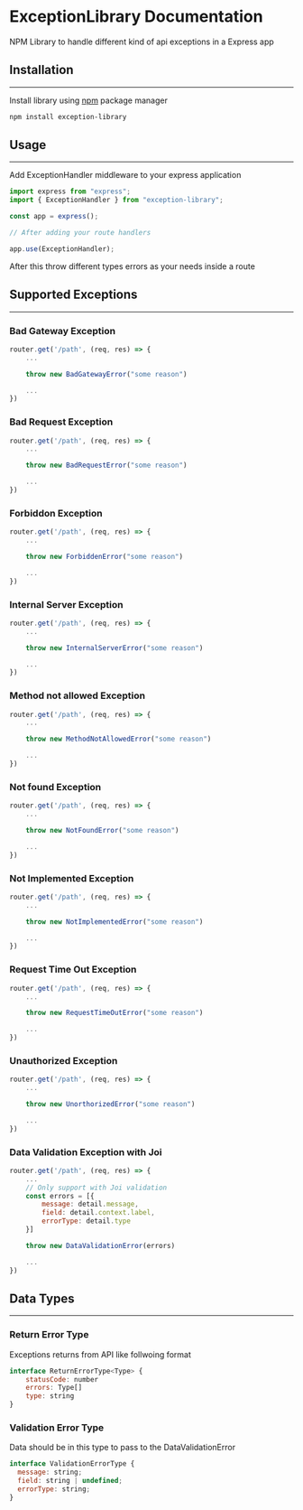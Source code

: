 # ExceptionLibrary Documentation

NPM Library to handle different kind of api exceptions in a Express app

## Installation

---

Install library using [npm](https://www.npmjs.com/) package manager

```bash
npm install exception-library
```

## Usage

---

Add ExceptionHandler middleware to your express application

```javascript
import express from "express";
import { ExceptionHandler } from "exception-library";

const app = express();

// After adding your route handlers

app.use(ExceptionHandler);
```

After this throw different types errors as your needs inside a route

## Supported Exceptions

---

### Bad Gateway Exception

```javascript
router.get('/path', (req, res) => {
    ...

    throw new BadGatewayError("some reason")

    ...
})
```

### Bad Request Exception

```javascript
router.get('/path', (req, res) => {
    ...

    throw new BadRequestError("some reason")

    ...
})
```

### Forbiddon Exception

```javascript
router.get('/path', (req, res) => {
    ...

    throw new ForbiddenError("some reason")

    ...
})
```

### Internal Server Exception

```javascript
router.get('/path', (req, res) => {
    ...

    throw new InternalServerError("some reason")

    ...
})
```

### Method not allowed Exception

```javascript
router.get('/path', (req, res) => {
    ...

    throw new MethodNotAllowedError("some reason")

    ...
})
```

### Not found Exception

```javascript
router.get('/path', (req, res) => {
    ...

    throw new NotFoundError("some reason")

    ...
})
```

### Not Implemented Exception

```javascript
router.get('/path', (req, res) => {
    ...

    throw new NotImplementedError("some reason")

    ...
})
```

### Request Time Out Exception

```javascript
router.get('/path', (req, res) => {
    ...

    throw new RequestTimeOutError("some reason")

    ...
})
```

### Unauthorized Exception

```javascript
router.get('/path', (req, res) => {
    ...

    throw new UnorthorizedError("some reason")

    ...
})
```

### Data Validation Exception with Joi

```javascript
router.get('/path', (req, res) => {
    ...
    // Only support with Joi validation
    const errors = [{
        message: detail.message,
        field: detail.context.label,
        errorType: detail.type
    }]

    throw new DataValidationError(errors)

    ...
})
```

## Data Types

---

### Return Error Type

Exceptions returns from API like follwoing format

```javascript
interface ReturnErrorType<Type> {
    statusCode: number
    errors: Type[]
    type: string
}
```

### Validation Error Type

Data should be in this type to pass to the DataValidationError

```javascript
interface ValidationErrorType {
  message: string;
  field: string | undefined;
  errorType: string;
}
```
